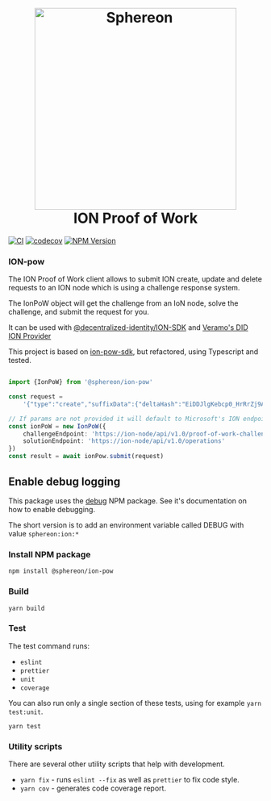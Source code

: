 <h1 align="center">
  <br>
  <a href="https://www.sphereon.com"><img src="https://sphereon.com/content/themes/sphereon/assets/img/logo.svg" alt="Sphereon" width="400"></a>
  <br>ION Proof of Work
  <br>
</h1>

[![CI](https://github.com/Sphereon-Opensource/ion-pow/actions/workflows/main.yaml/badge.svg)](https://github.com/Sphereon-Opensource/ion-pow/actions/workflows/main.yaml)  [![codecov](https://codecov.io/gh/Sphereon-Opensource/ion-pow/branch/develop/graph/badge.svg)](https://codecov.io/gh/Sphereon-Opensource/ion-pow) [![NPM Version](https://img.shields.io/npm/v/@sphereon/ion-pow.svg)](https://npm.im/@sphereon/ion-pow)

### ION-pow
The ION Proof of Work client allows to submit ION create, update and delete requests to an ION node which is using a
challenge response system.

The IonPoW object will get the challenge from an IoN node, solve the challenge, and submit the request for you.


It can be used with [@decentralized-identity/ION-SDK](https://github.com/decentralized-identity/ion-sdk)
and [Veramo's DID ION Provider](https://github.com/uport-project/veramo)

This project is based on [ion-pow-sdk](https://github.com/isaacJChen/ion-pow-sdk), but refactored, using Typescript and tested.

````typescript

import {IonPoW} from '@sphereon/ion-pow'

const request =
    '{"type":"create","suffixData":{"deltaHash":"EiDDJlgKebcp0_HrRrZj9A_8v0YBKRJHG5EGeQMmho0mUA","recoveryCommitment":"EiArC3NQTIvxYAm2_FGQMQMq_d_48tlBegDo6XbvFLoemw"},"delta":{"updateCommitment":"EiB2CU2JHjzNMFo06ab-FLotoB5ve_c3wYskDvm5sf8z1Q","patches":[{"action":"replace","document":{"publicKeys":[{"id":"did1-test","type":"EcdsaSecp256k1VerificationKey2019","publicKeyJwk":{"kty":"EC","crv":"secp256k1","x":"6eRI9ckwdZjr6vs-1CBS-HlEtDY41fTuWBg-CViTc_Y","y":"Xu6d7wi_fKqaBGZBlui1GoSuxdjEdcfk0C3E88_dLOo"},"purposes":["authentication","assertionMethod"]},{"id":"did2-test","type":"EcdsaSecp256k1VerificationKey2019","publicKeyJwk":{"kty":"EC","crv":"secp256k1","x":"vVImkG7In_evljP-ZvbkqMKviGWlQ1l_4GbQvI_UdZ8","y":"ClZmXtTFnDdARDtsMe50z1ge7nB7yyoyIDaOI5ODPDU"},"purposes":["keyAgreement"]}],"services":[{"id":"bar","type":"LinkedDomains","serviceEndpoint":"https://bar.example.com"}]}}]}}';

// If params are not provided it will default to Microsoft's ION endpoints
const ionPoW = new IonPoW({
    challengeEndpoint: 'https://ion-node/api/v1.0/proof-of-work-challenge',
    solutionEndpoint: 'https://ion-node/api/v1.0/operations'
})
const result = await ionPow.submit(request)
````

## Enable debug logging
This package uses the [debug](https://www.npmjs.com/package/debug) NPM package.
See it's documentation on how to enable debugging. 

The short version is to add an environment variable called DEBUG with value `sphereon:ion:*`

### Install NPM package

```npm install @sphereon/ion-pow```

### Build

```shell
yarn build
```

### Test

The test command runs:

* `eslint`
* `prettier`
* `unit`
* `coverage`

You can also run only a single section of these tests, using for example `yarn test:unit`.

```shell
yarn test
```

### Utility scripts

There are several other utility scripts that help with development.

* `yarn fix` - runs `eslint --fix` as well as `prettier` to fix code style.
* `yarn cov` - generates code coverage report.
